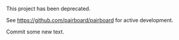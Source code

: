 This project has been deprecated.

See https://github.com/pairboard/pairboard for active development.

Commit some new text.